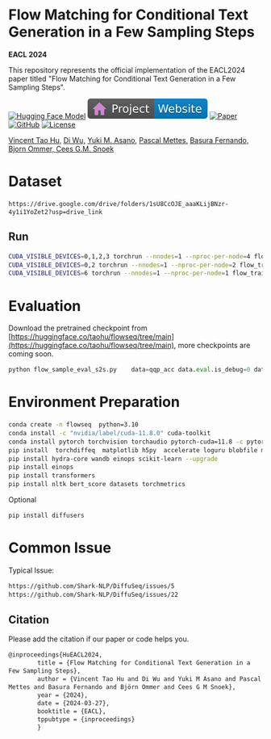 #  Flow Matching for Conditional Text Generation in a Few Sampling Steps

**EACL 2024**

This repository represents the official implementation of the EACL2024 paper titled "Flow Matching for Conditional Text Generation in a Few Sampling Steps".

[![Hugging Face Model](https://img.shields.io/badge/🤗%20Hugging%20Face-Model-green)](https://huggingface.co/taohu/flowsea)
[![Website](doc/badges/badge-website.svg)](https://taohu.me/project_flowseq)
[![Paper](https://img.shields.io/badge/arXiv-PDF-b31b1b)](https://aclanthology.org/2024.eacl-short.33.pdf)
[![GitHub](https://img.shields.io/github/stars/dongzhuoyao/flowseq?style=social)](https://github.com/dongzhuoyao/flowseq)
[![License](https://img.shields.io/badge/License-Apache--2.0-929292)](https://www.apache.org/licenses/LICENSE-2.0)


 <span class="author-block">
<a href="https://taohu.me/" target="_blank">Vincent Tao Hu,</a></span>
<span class="author-block">
<a href="https://moore3930.github.io/" target="_blank">Di Wu,</a></span>
<span class="author-block">
  <a href="https://yukimasano.github.io/" target="_blank">Yuki M. Asano,</a>
</span>
<span class="author-block">
  <a href="https://staff.fnwi.uva.nl/p.s.m.mettes/" target="_blank">Pascal Mettes,</a>
</span>
<span class="author-block">
  <a href="https://basurafernando.github.io/" target="_blank">Basura Fernando,</a>
</span>
<span class="author-block">
  <a href="https://scholar.google.de/citations?user=zWbvIUcAAAAJ&hl=en" target="_blank"> Bjorn Ommer, </a>
</span>

<span class="author-block">
  <a href="https://www.ceessnoek.info/" target="_blank">Cees G.M. Snoek</a>
</span>



# Dataset

```
https://drive.google.com/drive/folders/1sU8CcOJE_aaaKLijBNzr-4y1i1YoZet2?usp=drive_link
```

## Run

```bash
CUDA_VISIBLE_DEVICES=0,1,2,3 torchrun --nnodes=1 --nproc-per-node=4 flow_train.py 
CUDA_VISIBLE_DEVICES=0,2 torchrun --nnodes=1 --nproc-per-node=2 flow_train.py  data=qg
CUDA_VISIBLE_DEVICES=6 torchrun --nnodes=1 --nproc-per-node=1 flow_train.py  data=qg
```


# Evaluation 

Download the pretrained checkpoint from [https://huggingface.co/taohu/flowseq/tree/main](https://huggingface.co/taohu/flowseq/tree/main), more checkpoints are coming soon.



```python
python flow_sample_eval_s2s.py    data=qqp_acc data.eval.is_debug=0 data.eval.model_path='qqp_ema_0.9999_070000.pt' data.eval.candidate_num=1 data.eval.ode_stepnum=1
```


# Environment Preparation

```bash
conda create -n flowseq  python=3.10
conda install -c "nvidia/label/cuda-11.8.0" cuda-toolkit
conda install pytorch torchvision torchaudio pytorch-cuda=11.8 -c pytorch -c nvidia
pip install  torchdiffeq  matplotlib h5py  accelerate loguru blobfile ml_collections
pip install hydra-core wandb einops scikit-learn --upgrade
pip install einops 
pip install transformers
pip install nltk bert_score datasets torchmetrics
```

Optional
```bash
pip install diffusers
```



# Common Issue

Typical Issue:

```bash 
https://github.com/Shark-NLP/DiffuSeq/issues/5
https://github.com/Shark-NLP/DiffuSeq/issues/22
```




## Citation
Please add the citation if our paper or code helps you.

```
@inproceedings{HuEACL2024,
        title = {Flow Matching for Conditional Text Generation in a Few Sampling Steps},
        author = {Vincent Tao Hu and Di Wu and Yuki M Asano and Pascal Mettes and Basura Fernando and Björn Ommer and Cees G M Snoek},
        year = {2024},
        date = {2024-03-27},
        booktitle = {EACL},
        tppubtype = {inproceedings}
        }
```
